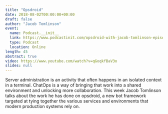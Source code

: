 ```yaml
---
title: "Opsdroid"
date: 2018-08-02T00:00:00+00:00
draft: false
author: "Jacob Tomlinson"
event:
  name: Podcast.__init__
  link: https://www.podcastinit.com/opsdroid-with-jacob-tomlinson-episode-124/
  type: Podcast
  location: Online
length: 45
abstract: true
video: https://www.youtube.com/watch?v=qGoqkfBaV3o
slides: null
---
```


Server administration is an activity that often happens in an isolated context in a terminal. ChatOps is a way of bringing that work into a shared environment and unlocking more collaboration. This week Jacob Tomlinson talks about the work he has done on opsdroid, a new bot framework targeted at tying together the various services and environments that modern production systems rely on.